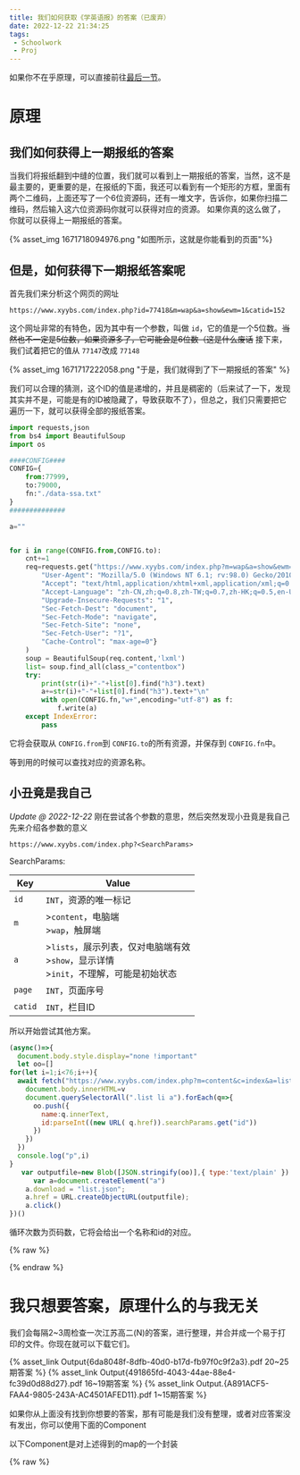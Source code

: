 ```yaml
---
title: 我们如何获取《学英语报》的答案（已废弃）
date: 2022-12-22 21:34:25
tags: 
 - Schoolwork
 - Proj
---
```

如果你不在乎原理，可以直接前往[最后一节](#我只想要答案，原理什么的与我无关)。

# 原理

## 我们如何获得上一期报纸的答案

当我们将报纸翻到中缝的位置，我们就可以看到上一期报纸的答案，当然，这不是最主要的，更重要的是，在报纸的下面，我还可以看到有一个矩形的方框，里面有两个二维码，上面还写了一个6位资源码，还有一堆文字，告诉你，如果你扫描二维码，然后输入这六位资源码你就可以获得对应的资源。
如果你真的这么做了，你就可以获得上一期报纸的答案。

<!-- more -->

{% asset_img  1671718094976.png  "如图所示，这就是你能看到的页面"%}

## 但是，如何获得下一期报纸答案呢

首先我们来分析这个网页的网址

`https://www.xyybs.com/index.php?id=77418&m=wap&a=show&ewm=1&catid=152`

这个网址非常的有特色，因为其中有一个参数，叫做 `id`，它的值是一个5位数。~~当然也不一定是5位数，如果资源多了，它可能会是6位数（这是什么废话~~
接下来，我们试着把它的值从 `77147`改成 `77148`

{% asset_img 1671717222058.png  "于是，我们就得到了下一期报纸的答案" %}

我们可以合理的猜测，这个ID的值是递增的，并且是稠密的（后来试了一下，发现其实并不是，可能是有的ID被隐藏了，导致获取不了），但总之，我们只需要把它遍历一下，就可以获得全部的报纸答案。

```python
import requests,json
from bs4 import BeautifulSoup
import os

####CONFIG####
CONFIG={
    from:77999,
    to:79000,
    fn:"./data-ssa.txt"
}
##############

a=""


for i in range(CONFIG.from,CONFIG.to):
    cnt+=1
    req=requests.get("https://www.xyybs.com/index.php?m=wap&a=show&ewm=1&catid=152&id="+str(i),headers={
        "User-Agent": "Mozilla/5.0 (Windows NT 6.1; rv:98.0) Gecko/20100101 Firefox/98.0",
        "Accept": "text/html,application/xhtml+xml,application/xml;q=0.9,image/avif,image/webp,*/*;q=0.8",
        "Accept-Language": "zh-CN,zh;q=0.8,zh-TW;q=0.7,zh-HK;q=0.5,en-US;q=0.3,en;q=0.2",
        "Upgrade-Insecure-Requests": "1",
        "Sec-Fetch-Dest": "document",
        "Sec-Fetch-Mode": "navigate",
        "Sec-Fetch-Site": "none",
        "Sec-Fetch-User": "?1",
        "Cache-Control": "max-age=0"}
    )
    soup = BeautifulSoup(req.content,'lxml')
    list= soup.find_all(class_="contentbox")
    try:
        print(str(i)+"-"+list[0].find("h3").text)
        a+=str(i)+"-"+list[0].find("h3").text+"\n"
        with open(CONFIG.fn,"w+",encoding="utf-8") as f:
            f.write(a)
    except IndexError:
        pass

```

它将会获取从 `CONFIG.from`到 `CONFIG.to`的所有资源，并保存到 `CONFIG.fn`中。

等到用的时候可以查找对应的资源名称。

## 小丑竟是我自己

*Update @ 2022-12-22*
刚在尝试各个参数的意思，然后突然发现小丑竟是我自己
先来介绍各参数的意义

`https://www.xyybs.com/index.php?<SearchParams>`

SearchParams:

| Key       | Value                                                                                                |
| --------- | ---------------------------------------------------------------------------------------------------- |
| `id`    | `INT`，资源的唯一标记                                                                              |
| `m`     | >`content`，电脑端<br />>`wap`，触屏端                                                           |
| `a`     | >`lists`，展示列表，仅对电脑端有效<br />>`show`，显示详情<br />>`init`，不理解，可能是初始状态 |
| `page`  | `INT`，页面序号                                                                                    |
| `catid` | `INT`，栏目ID                                                                                      |

所以开始尝试其他方案。

```js
(async()=>{
  document.body.style.display="none !important"
  let oo=[]
for(let i=1;i<76;i++){
  await fetch("https://www.xyybs.com/index.php?m=content&c=index&a=lists&catid=152&page="+i).then(v=>v.text()).then(v=>{
    document.body.innerHTML=v
    document.querySelectorAll(".list li a").forEach(q=>{
      oo.push({
        name:q.innerText,
        id:parseInt((new URL( q.href)).searchParams.get("id"))
      })
    })
  })
  console.log("p",i)
}
   var outputfile=new Blob([JSON.stringify(oo)],{ type:'text/plain' })
      var a=document.createElement("a")
    a.download = "list.json";
    a.href = URL.createObjectURL(outputfile);
    a.click()
})()
```

循环次数为页码数，它将会给出一个名称和id的对应。


{% raw %}

{% endraw %}


# 我只想要答案，原理什么的与我无关

我们会每隔2~3周检查一次江苏高二(N)的答案，进行整理，并合并成一个易于打印的文件。你现在就可以下载它们。

{% asset_link Output{6da8048f-8dfb-40d0-b17d-fb97f0c9f2a3}.pdf 20~25期答案 %}
{% asset_link Output{491865fd-4043-44ae-88e4-fc39d0d88d27}.pdf 16~19期答案 %}
{% asset_link Output.{A891ACF5-FAA4-9805-243A-AC4501AFED11}.pdf 1~15期答案 %}

如果你从上面没有找到你想要的答案，那有可能是我们没有整理，或者对应答案没有发出，你可以使用下面的Component

以下Component是对上述得到的map的一个封装

{% raw %}
<div id="Component-Injection-9sd77e"></div>
<script src="./how-we-get-the-answer-of-english-paper/5dbwat4-proj.blogc.core.main.7c43670905c8a81568be.js">
{% endraw %}

